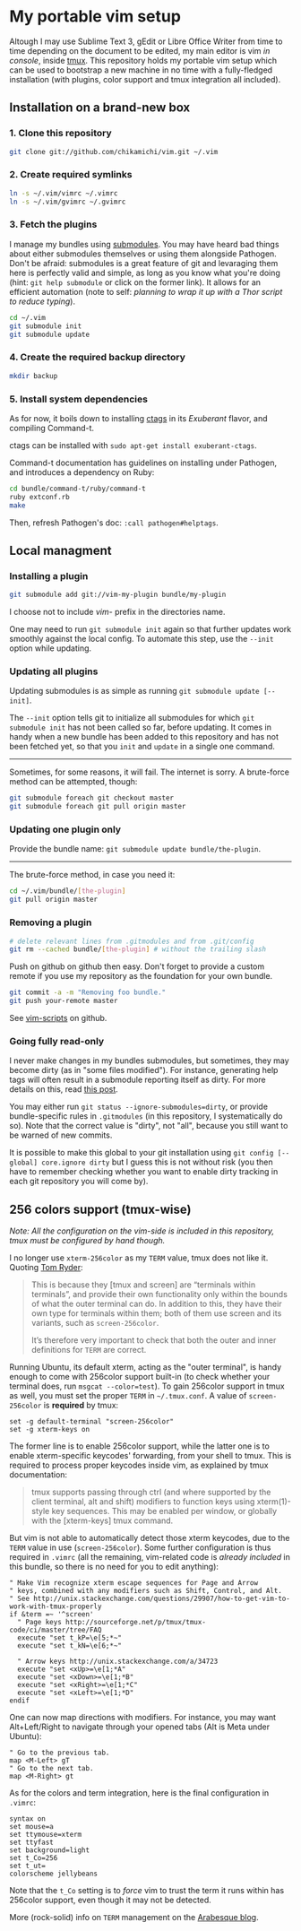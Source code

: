 My portable vim setup
=====================

Altough I may use Sublime Text 3, gEdit or Libre Office Writer from time to time depending on the document to be edited, my main editor is vim *in console*, inside [tmux](http://tmux.sourceforge.net/). This repository holds my portable vim setup which can be used to bootstrap a new machine in no time with a fully-fledged installation (with plugins, color support and tmux integration all included).

Installation on a brand-new box
-------------------------------

### 1. Clone this repository

``` bash
git clone git://github.com/chikamichi/vim.git ~/.vim
```

### 2. Create required symlinks

``` bash
ln -s ~/.vim/vimrc ~/.vimrc
ln -s ~/.vim/gvimrc ~/.gvimrc
```

### 3. Fetch the plugins

I manage my bundles using [submodules](http://git-scm.com/book/en/Git-Tools-Submodules). You may have heard bad things about either submodules themselves or using them alongside Pathogen. Don't be afraid: submodules is a great feature of git and levaraging them here is perfectly valid and simple, as long as you know what you're doing (hint: `git help submodule` or click on the former link). It allows for an efficient automation (note to self: *planning to wrap it up with a Thor script to reduce typing*).

``` bash
cd ~/.vim
git submodule init
git submodule update
```

### 4. Create the required backup directory

``` bash
mkdir backup
```

### 5. Install system dependencies

As for now, it boils down to installing [ctags](http://ctags.sourceforge.net/) in its *Exuberant* flavor, and compiling Command-t.

ctags can be installed with `sudo apt-get install exuberant-ctags`.

Command-t documentation has guidelines on installing under Pathogen, and introduces a dependency on Ruby:

``` bash
cd bundle/command-t/ruby/command-t
ruby extconf.rb
make
```

Then, refresh Pathogen's doc: `:call pathogen#helptags`.

Local managment
---------------

### Installing a plugin

``` bash
git submodule add git://vim-my-plugin bundle/my-plugin
```

I choose not to include *vim-* prefix in the directories name.

One may need to run `git submodule init` again so that further updates work smoothly against the local config. To automate this step, use the `--init` option while updating.

### Updating all plugins

Updating submodules is as simple as running `git submodule update [--init]`.

The `--init` option tells git to initialize all submodules for which `git submodule init` has not been called so far, before updating. It comes in handy when a new bundle has been added to this repository and has not been fetched yet, so that you `init` and `update` in a single one command.

---

Sometimes, for some reasons, it will fail. The internet is sorry. A brute-force method can be attempted, though:

``` bash
git submodule foreach git checkout master
git submodule foreach git pull origin master
```

### Updating one plugin only

Provide the bundle name: `git submodule update bundle/the-plugin`.

---

The brute-force method, in case you need it:

``` bash
cd ~/.vim/bundle/[the-plugin]
git pull origin master
```

### Removing a plugin

``` bash
# delete relevant lines from .gitmodules and from .git/config
git rm --cached bundle/[the-plugin] # without the trailing slash
```

Push on github on github then easy. Don't forget to provide a custom remote if you use my repository as the foundation for your own bundle.

``` bash
git commit -a -m "Removing foo bundle."
git push your-remote master
```

See [vim-scripts](https://github.com/vim-scripts/) on github.

### Going fully read-only

I never make changes in my bundles submodules, but sometimes, they may become dirty (as in "some files modified"). For instance, generating help tags will often result in a submodule reporting itself as dirty. For more details on this, read [this post](http://www.nils-haldenwang.de/frameworks-and-tools/git/how-to-ignore-changes-in-git-submodules).

You may either run `git status --ignore-submodules=dirty`, or provide bundle-specific rules in `.gitmodules` (in this repository, I systematically do so). Note that the correct value is "dirty", not "all", because you still want to be warned of new commits.

It is possible to make this global to your git installation using `git config [--global] core.ignore dirty` but I guess this is not without risk (you then have to remember checking whether you want to enable dirty tracking in each git repository you will come by).

256 colors support (tmux-wise)
------------------------------

*Note: All the configuration on the vim-side is included in this repository, tmux must be configured by hand though.*

I no longer use `xterm-256color` as my `TERM` value, tmux does not like it. Quoting [Tom Ryder](http://blog.sanctum.geek.nz/term-strings/):

> This is because they [tmux and screen] are “terminals within terminals”, and provide their own functionality only within the bounds of what the outer terminal can do. In addition to this, they have their own type for terminals within them; both of them use screen and its variants, such as `screen-256color`.
> 
> It’s therefore very important to check that both the outer and inner definitions for `TERM` are correct.

Running Ubuntu, its default xterm, acting as the "outer terminal", is handy enough to come with 256color support built-in (to check whether your terminal does, run `msgcat --color=test`). To gain 256color support in tmux as well, you must set the proper `TERM` in `~/.tmux.conf`. A value of `screen-256color` is **required** by tmux:

``` tmux
set -g default-terminal "screen-256color"
set -g xterm-keys on
```

The former line is to enable 256color support, while the latter one is to enable xterm-specific keycodes' forwarding, from your shell to tmux. This is required to process proper keycodes inside vim, as explained by tmux documentation:

> tmux supports passing through ctrl (and where supported by the client terminal, alt and shift) modifiers to function keys using xterm(1)-style key sequences. This may be enabled per window, or globally with the [xterm-keys] tmux command.

But vim is not able to automatically detect those xterm keycodes, due to the `TERM` value in use (`screen-256color`). Some further configuration is thus required in `.vimrc` (all the remaining, vim-related code is *already included* in this bundle, so there is no need for you to edit anything):

``` viml
" Make Vim recognize xterm escape sequences for Page and Arrow
" keys, combined with any modifiers such as Shift, Control, and Alt.
" See http://unix.stackexchange.com/questions/29907/how-to-get-vim-to-work-with-tmux-properly
if &term =~ '^screen'
  " Page keys http://sourceforge.net/p/tmux/tmux-code/ci/master/tree/FAQ
  execute "set t_kP=\e[5;*~"
  execute "set t_kN=\e[6;*~"

  " Arrow keys http://unix.stackexchange.com/a/34723
  execute "set <xUp>=\e[1;*A"
  execute "set <xDown>=\e[1;*B"
  execute "set <xRight>=\e[1;*C"
  execute "set <xLeft>=\e[1;*D"
endif
```

One can now map directions with modifiers. For instance, you may want Alt+Left/Right to navigate through your opened tabs (Alt is Meta under Ubuntu):

``` viml
" Go to the previous tab.
map <M-Left> gT
" Go to the next tab.
map <M-Right> gt
```

As for the colors and term integration, here is the final configuration in `.vimrc`:

``` viml
syntax on
set mouse=a
set ttymouse=xterm
set ttyfast
set background=light
set t_Co=256
set t_ut=
colorscheme jellybeans
```

Note that the `t_Co` setting is to *force* vim to trust the term it runs within has 256color support, even though it may not be detected.

More (rock-solid) info on `TERM` management on the [Arabesque blog](http://blog.sanctum.geek.nz/term-strings/).

